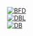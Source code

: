 [![BFD](https://botsfordiscord.com/api/bot/280124040046444546/widget)](https://botsfordiscord.com/bots/280124040046444546)<br />
[![DBL](https://discordbotlist.com/bots/280124040046444546/widget)](https://discordbotlist.com/bots/280124040046444546)<br />
[![DB](https://discordbots.org/api/widget/280124040046444546.svg)](https://discordbots.org/bot/280124040046444546)
